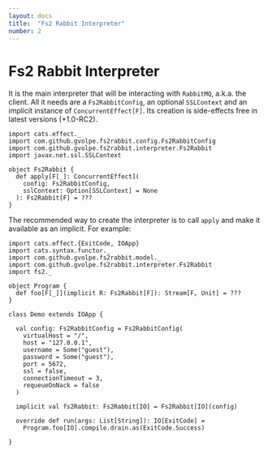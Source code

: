 ```yaml
---
layout: docs
title:  "Fs2 Rabbit Interpreter"
number: 2
---
```


# Fs2 Rabbit Interpreter

It is the main interpreter that will be interacting with `RabbitMQ`, a.k.a. the client. All it needs are a `Fs2RabbitConfig`, an optional `SSLContext` and an implicit instance of `ConcurrentEffect[F]`. Its creation is side-effects free in latest versions (+1.0-RC2).

```tut:book:silent
import cats.effect._
import com.github.gvolpe.fs2rabbit.config.Fs2RabbitConfig
import com.github.gvolpe.fs2rabbit.interpreter.Fs2Rabbit
import javax.net.ssl.SSLContext

object Fs2Rabbit {
  def apply[F[_]: ConcurrentEffect](
    config: Fs2RabbitConfig,
    sslContext: Option[SSLContext] = None
  ): Fs2Rabbit[F] = ???
}
```

The recommended way to create the interpreter is to call `apply` and make it available as an implicit. For example:

```tut:book:silent
import cats.effect.{ExitCode, IOApp}
import cats.syntax.functor._
import com.github.gvolpe.fs2rabbit.model._
import com.github.gvolpe.fs2rabbit.interpreter.Fs2Rabbit
import fs2._

object Program {
  def foo[F[_]](implicit R: Fs2Rabbit[F]): Stream[F, Unit] = ???
}

class Demo extends IOApp {

  val config: Fs2RabbitConfig = Fs2RabbitConfig(
    virtualHost = "/",
    host = "127.0.0.1",
    username = Some("guest"),
    password = Some("guest"),
    port = 5672,
    ssl = false,
    connectionTimeout = 3,
    requeueOnNack = false
  )

  implicit val fs2Rabbit: Fs2Rabbit[IO] = Fs2Rabbit[IO](config)

  override def run(args: List[String]): IO[ExitCode] =
    Program.foo[IO].compile.drain.as(ExitCode.Success)

}
```

